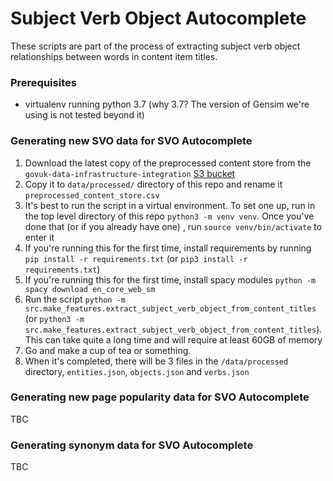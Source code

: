 # Subject Verb Object Autocomplete

These scripts are part of the process of extracting subject verb object relationships between words in content item titles.

### Prerequisites

* virtualenv running python 3.7 (why 3.7? The version of Gensim we're using is not tested beyond it)

### Generating new SVO data for SVO Autocomplete

1. Download the latest copy of the preprocessed content store from the `govuk-data-infrastructure-integration` [S3 bucket](https://s3.console.aws.amazon.com/s3/buckets/govuk-data-infrastructure-integration?region=eu-west-1&prefix=knowledge-graph/&showversions=false)
2. Copy it to `data/processed/` directory of this repo and rename it `preprocessed_content_store.csv`
3. It's best to run the script in a virtual environment. To set one up, run in the top level directory of this repo `python3 -m venv venv`. Once you've done that (or if you already have one) , run `source venv/bin/activate` to enter it
4. If you're running this for the first time, install requirements by running `pip install -r requirements.txt` (or `pip3 install -r requirements.txt`)
5. If you're running this for the first time, install spacy modules `python -m spacy download en_core_web_sm`
6. Run the script `python -m src.make_features.extract_subject_verb_object_from_content_titles` (or `python3 -m src.make_features.extract_subject_verb_object_from_content_titles`). This can take quite a long time and will require at least 60GB of memory
7. Go and make a cup of tea or something.
8. When it's completed, there will be 3 files in the `/data/processed` directory, `entities.json`, `objects.json` and `verbs.json`

### Generating new page popularity data for SVO Autocomplete

TBC

### Generating synonym data for SVO Autocomplete

TBC

